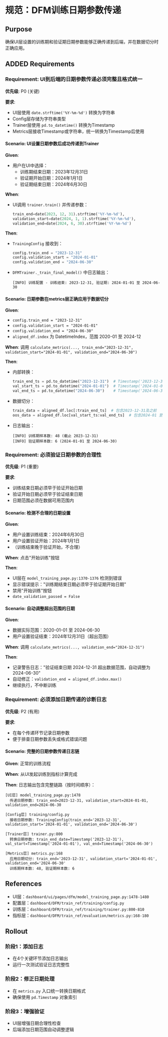 # 规范：DFM训练日期参数传递

## Purpose

确保UI层设置的训练期和验证期日期参数能够正确传递到后端，并在数据切分时正确应用。

## ADDED Requirements

### Requirement: UI到后端的日期参数传递必须完整且格式统一

**优先级**: P0 (关键)

**要求**:
- UI层使用 `date.strftime('%Y-%m-%d')` 转换为字符串
- Config层存储为字符串类型
- Trainer层使用 `pd.to_datetime()` 转换为Timestamp
- Metrics层接收Timestamp或字符串，统一转换为Timestamp后使用

#### Scenario: UI设置日期参数后成功传递到Trainer

**Given**:
- 用户在UI中选择：
  - 训练期结束日期：2023年12月31日
  - 验证期开始日期：2024年1月1日
  - 验证期结束日期：2024年6月30日

**When**:
- UI调用 `trainer.train()` 并传递参数：
  ```python
  train_end=date(2023, 12, 31).strftime('%Y-%m-%d'),
  validation_start=date(2024, 1, 1).strftime('%Y-%m-%d'),
  validation_end=date(2024, 6, 30).strftime('%Y-%m-%d')
  ```

**Then**:
- `TrainingConfig` 接收到：
  ```python
  config.train_end = "2023-12-31"
  config.validation_start = "2024-01-01"
  config.validation_end = "2024-06-30"
  ```
- `DFMTrainer._train_final_model()` 中日志输出：
  ```
  [INFO] 训练配置 - 训练结束: 2023-12-31, 验证期: 2024-01-01 至 2024-06-30
  ```

#### Scenario: 日期参数在metrics层正确应用于数据切分

**Given**:
- `config.train_end = "2023-12-31"`
- `config.validation_start = "2024-01-01"`
- `config.validation_end = "2024-06-30"`
- `aligned_df.index` 为 DatetimeIndex，范围 2020-01 至 2024-12

**When**: 调用 `calculate_metrics(..., train_end="2023-12-31", validation_start="2024-01-01", validation_end="2024-06-30")`

**Then**:
- 内部转换：
  ```python
  train_end_ts = pd.to_datetime("2023-12-31")  # Timestamp('2023-12-31')
  val_start_ts = pd.to_datetime("2024-01-01")  # Timestamp('2024-01-01')
  val_end_ts = pd.to_datetime("2024-06-30")    # Timestamp('2024-06-30')
  ```
- 数据切分：
  ```python
  train_data = aligned_df.loc[:train_end_ts]  # 包含2023-12-31及之前
  oos_data = aligned_df.loc[val_start_ts:val_end_ts]  # 包含2024-01 至 2024-06
  ```
- 日志输出：
  ```
  [INFO] 训练期样本数: 48 (截止 2023-12-31)
  [INFO] 验证期样本数: 6 (2024-01-01 至 2024-06-30)
  ```

### Requirement: 必须验证日期参数的合理性

**优先级**: P1 (重要)

**要求**:
- 训练结束日期必须早于验证开始日期
- 验证开始日期必须早于验证结束日期
- 日期范围必须在数据可用范围内

#### Scenario: 检测不合理的日期设置

**Given**:
- 用户设置训练结束：2024年6月30日
- 用户设置验证开始：2024年1月1日
- （训练结束晚于验证开始，不合理）

**When**: 点击"开始训练"按钮

**Then**:
- UI层在 `model_training_page.py:1370-1376` 检测到错误
- 显示错误提示："训练期结束日期必须早于验证期开始日期"
- 禁用"开始训练"按钮
- `date_validation_passed = False`

#### Scenario: 自动调整超出范围的日期

**Given**:
- 数据实际范围：2020-01-01 至 2024-06-30
- 用户设置验证结束：2024年12月31日（超出范围）

**When**: 调用 `calculate_metrics(..., validation_end="2024-12-31")`

**Then**:
- 记录警告日志："验证结束日期 2024-12-31 超出数据范围，自动调整为 2024-06-30"
- 自动修正：`validation_end = aligned_df.index.max()`
- 继续执行，不中断训练

### Requirement: 必须添加日期传递的诊断日志

**优先级**: P2 (有用)

**要求**:
- 在每个传递环节记录日期参数
- 便于排查日期参数丢失或格式错误问题

#### Scenario: 完整的日期参数传递日志链

**Given**: 正常的训练流程

**When**: 从UI发起训练到指标计算完成

**Then**: 日志输出包含完整链路（按时间顺序）：
```
[UI层] model_training_page.py:1478
  传递日期参数: train_end=2023-12-31, validation_start=2024-01-01, validation_end=2024-06-30

[Config层] training/config.py
  接收日期参数: TrainingConfig(train_end='2023-12-31', validation_start='2024-01-01', validation_end='2024-06-30')

[Trainer层] trainer.py:800
  转换日期参数: train_end_date=Timestamp('2023-12-31'), val_start=Timestamp('2024-01-01'), val_end=Timestamp('2024-06-30')

[Metrics层] metrics.py:168
  应用日期切分: train_end='2023-12-31', validation_start='2024-01-01', validation_end='2024-06-30'
  训练期样本数: 48, 验证期样本数: 6
```

## References

- UI层：`dashboard/ui/pages/dfm/model_training_page.py:1478-1480`
- 配置层：`dashboard/DFM/train_ref/training/config.py`
- 训练层：`dashboard/DFM/train_ref/training/trainer.py:800-810`
- 指标层：`dashboard/DFM/train_ref/evaluation/metrics.py:168-180`

## Rollout

### 阶段1：添加日志
- 在4个关键环节添加日志输出
- 运行一次测试验证日志完整性

### 阶段2：修正日期处理
- 在 `metrics.py` 入口统一转换日期格式
- 确保使用 `pd.Timestamp` 对象索引

### 阶段3：增强验证
- UI层增强日期合理性检查
- 后端添加日期范围自动调整逻辑
